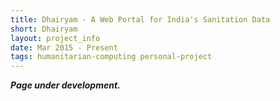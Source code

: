 ```yaml
---
title: Dhairyam - A Web Portal for India's Sanitation Data
short: Dhairyam
layout: project_info
date: Mar 2015 - Present
tags: humanitarian-computing personal-project
---
```


<div class="row 200%">
	<div class="6u 12u$(medium)">
		<div class="box">
			<b><i>Page under development.</i></b>
		</div>
	</div>
</div>